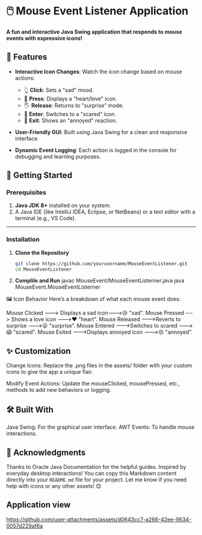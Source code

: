 # 🖱️ Mouse Event Listener Application  

**A fun and interactive Java Swing application that responds to mouse events with expressive icons!**

## 🌟 Features  

- **Interactive Icon Changes**: Watch the icon change based on mouse actions:
  - 👆 **Click**: Sets a "sad" mood.  
  - 🤲 **Press**: Displays a "heart/love" icon.  
  - 🖐️ **Release**: Returns to "surprise" mode.  
  - 🚪 **Enter**: Switches to a "scared" icon.  
  - 🚶 **Exit**: Shows an "annoyed" reaction.  

- **User-Friendly GUI**: Built using Java Swing for a clean and responsive interface.

- **Dynamic Event Logging**: Each action is logged in the console for debugging and learning purposes.

## 🚀 Getting Started  

### Prerequisites  

1. **Java JDK 8+** installed on your system.
2. A Java IDE (like IntelliJ IDEA, Eclipse, or NetBeans) or a text editor with a terminal (e.g., VS Code).

---

### Installation  

1. **Clone the Repository**  
   ```bash
   git clone https://github.com/yourusername/MouseEventListener.git
   cd MouseEventListener

2. **Complile and Run**
javac MouseEvent/MouseEventListerner.java
java MouseEvent.MouseEventListerner

🖼️ Icon Behavior
Here’s a breakdown of what each mouse event does:

Mouse Clicked	---> Displays a sad icon--->😢 "sad".
Mouse Pressed --->	Shows a love icon	--->❤️ "heart".
Mouse Released --->Reverts to surprise	--->😮 "surprise".
Mouse Entered	--->Switches to scared --->😱 "scared".
Mouse Exited --->Displays annoyed icon --->😒 "annoyed".

## ✨ Customization
Change Icons:
Replace the .png files in the assets/ folder with your custom icons to give the app a unique flair.

Modify Event Actions:
Update the mouseClicked, mousePressed, etc., methods to add new behaviors or logging.

## 🛠️ Built With
Java Swing: For the graphical user interface.
AWT Events: To handle mouse interactions.

## 🙌 Acknowledgments
Thanks to Oracle Java Documentation for the helpful guides.
Inspired by everyday desktop interactions!
You can copy this Markdown content directly into your `README.md` file for your project. Let me know if you need help with icons or any other assets! 😊

## Application view

https://github.com/user-attachments/assets/d0643cc7-a266-42ee-9634-0057d229af6a


